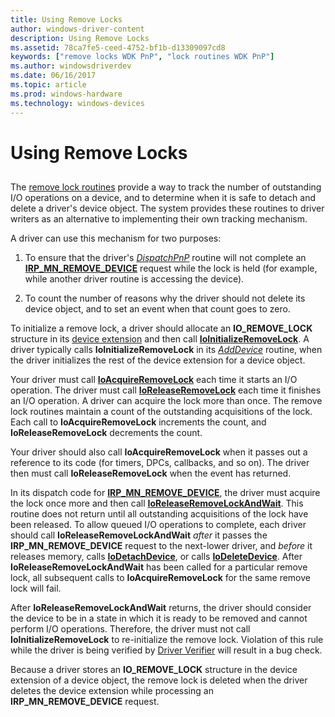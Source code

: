 ```yaml
---
title: Using Remove Locks
author: windows-driver-content
description: Using Remove Locks
ms.assetid: 78ca7fe5-ceed-4752-bf1b-d13309097cd8
keywords: ["remove locks WDK PnP", "lock routines WDK PnP"]
ms.author: windowsdriverdev
ms.date: 06/16/2017
ms.topic: article
ms.prod: windows-hardware
ms.technology: windows-devices
---
```


# Using Remove Locks


## <a href="" id="ddk-using-remove-locks-kg"></a>


The [remove lock routines](https://msdn.microsoft.com/library/windows/hardware/ff561042) provide a way to track the number of outstanding I/O operations on a device, and to determine when it is safe to detach and delete a driver's device object. The system provides these routines to driver writers as an alternative to implementing their own tracking mechanism.

A driver can use this mechanism for two purposes:

1.  To ensure that the driver's [*DispatchPnP*](https://msdn.microsoft.com/library/windows/hardware/ff543341) routine will not complete an [**IRP\_MN\_REMOVE\_DEVICE**](https://msdn.microsoft.com/library/windows/hardware/ff551738) request while the lock is held (for example, while another driver routine is accessing the device).

2.  To count the number of reasons why the driver should not delete its device object, and to set an event when that count goes to zero.

To initialize a remove lock, a driver should allocate an **IO\_REMOVE\_LOCK** structure in its [device extension](device-extensions.md) and then call [**IoInitializeRemoveLock**](https://msdn.microsoft.com/library/windows/hardware/ff549324). A driver typically calls **IoInitializeRemoveLock** in its [*AddDevice*](https://msdn.microsoft.com/library/windows/hardware/ff540521) routine, when the driver initializes the rest of the device extension for a device object.

Your driver must call [**IoAcquireRemoveLock**](https://msdn.microsoft.com/library/windows/hardware/ff548204) each time it starts an I/O operation. The driver must call [**IoReleaseRemoveLock**](https://msdn.microsoft.com/library/windows/hardware/ff549560) each time it finishes an I/O operation. A driver can acquire the lock more than once. The remove lock routines maintain a count of the outstanding acquisitions of the lock. Each call to **IoAcquireRemoveLock** increments the count, and **IoReleaseRemoveLock** decrements the count.

Your driver should also call **IoAcquireRemoveLock** when it passes out a reference to its code (for timers, DPCs, callbacks, and so on). The driver then must call **IoReleaseRemoveLock** when the event has returned.

In its dispatch code for [**IRP\_MN\_REMOVE\_DEVICE**](https://msdn.microsoft.com/library/windows/hardware/ff551738), the driver must acquire the lock once more and then call [**IoReleaseRemoveLockAndWait**](https://msdn.microsoft.com/library/windows/hardware/ff549567). This routine does not return until all outstanding acquisitions of the lock have been released. To allow queued I/O operations to complete, each driver should call **IoReleaseRemoveLockAndWait** *after* it passes the **IRP\_MN\_REMOVE\_DEVICE** request to the next-lower driver, and *before* it releases memory, calls [**IoDetachDevice**](https://msdn.microsoft.com/library/windows/hardware/ff549087), or calls [**IoDeleteDevice**](https://msdn.microsoft.com/library/windows/hardware/ff549083). After **IoReleaseRemoveLockAndWait** has been called for a particular remove lock, all subsequent calls to **IoAcquireRemoveLock** for the same remove lock will fail.

After **IoReleaseRemoveLockAndWait** returns, the driver should consider the device to be in a state in which it is ready to be removed and cannot perform I/O operations. Therefore, the driver must not call **IoInitializeRemoveLock** to re-initialize the remove lock. Violation of this rule while the driver is being verified by [Driver Verifier](https://msdn.microsoft.com/library/windows/hardware/ff545448) will result in a bug check.

Because a driver stores an **IO\_REMOVE\_LOCK** structure in the device extension of a device object, the remove lock is deleted when the driver deletes the device extension while processing an **IRP\_MN\_REMOVE\_DEVICE** request.

 

 




